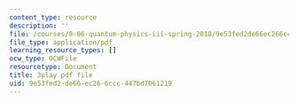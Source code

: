 ```yaml
---
content_type: resource
description: ''
file: /courses/8-06-quantum-physics-iii-spring-2018/9e53fed2de66ec266ccc447bd7061219_loVzNly0Gyw.pdf
file_type: application/pdf
learning_resource_types: []
ocw_type: OCWFile
resourcetype: Document
title: 3play pdf file
uid: 9e53fed2-de66-ec26-6ccc-447bd7061219
---
```

